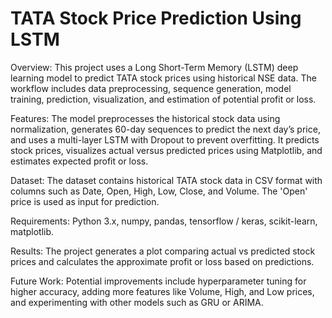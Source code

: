 # TATA Stock Price Prediction Using LSTM

Overview:
This project uses a Long Short-Term Memory (LSTM) deep learning model to predict TATA stock prices using historical NSE data. The workflow includes data preprocessing, sequence generation, model training, prediction, visualization, and estimation of potential profit or loss.

Features:
The model preprocesses the historical stock data using normalization, generates 60-day sequences to predict the next day’s price, and uses a multi-layer LSTM with Dropout to prevent overfitting. It predicts stock prices, visualizes actual versus predicted prices using Matplotlib, and estimates expected profit or loss.

Dataset:
The dataset contains historical TATA stock data in CSV format with columns such as Date, Open, High, Low, Close, and Volume. The 'Open' price is used as input for prediction.

Requirements:
Python 3.x, numpy, pandas, tensorflow / keras, scikit-learn, matplotlib.

Results:
The project generates a plot comparing actual vs predicted stock prices and calculates the approximate profit or loss based on predictions.

Future Work:
Potential improvements include hyperparameter tuning for higher accuracy, adding more features like Volume, High, and Low prices, and experimenting with other models such as GRU or ARIMA.

